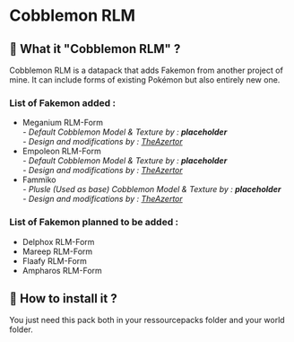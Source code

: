# Cobblemon RLM

## 🦦 What it "Cobblemon RLM" ?

Cobblemon RLM is a datapack that adds Fakemon from another project of mine. It can include forms of existing Pokémon but also entirely new one.

### List of Fakemon added :
- Meganium RLM-Form
<br>  *- Default Cobblemon Model & Texture by : **placeholder***
<br>  *- Design and modifications by : [TheAzertor](https://github.com/Corentin-cott)*
- Empoleon RLM-Form
<br>  *- Default Cobblemon Model & Texture by : **placeholder***
<br>  *- Design and modifications by : [TheAzertor](https://github.com/Corentin-cott)*
- Fammiko
<br>  *- Plusle (Used as base) Cobblemon Model & Texture by : **placeholder***
<br>  *- Design and modifications by : [TheAzertor](https://github.com/Corentin-cott)*

### List of Fakemon planned to be added :
- Delphox RLM-Form
- Mareep RLM-Form
- Flaafy RLM-Form
- Ampharos RLM-Form

## 🦦 How to install it ?

You just need this pack both in your ressourcepacks folder and your world folder.
